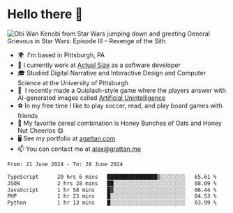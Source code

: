 <!--
**GameDog9988/GameDog9988** is a ✨ _special_ ✨ repository because its `README.md` (this file) appears on your GitHub profile.

Here are some ideas to get you started:

- 🔭 I’m currently working on ...
- 🌱 I’m currently learning ...
- 👯 I’m looking to collaborate on ...
- 🤔 I’m looking for help with ...
- 💬 Ask me about ...
- 📫 How to reach me: ...
- 😄 Pronouns: ...
- ⚡ Fun fact: ...
-->



Hello there 👋
==================================

![Obi Wan Kenobi from Star Wars jumping down and greeting General Grievous in Star Wars: Episode III – Revenge of the Sith](https://github.com/agrattan0820/agrattan0820/assets/51346343/689e56eb-29be-46a5-a079-28ea727b5f7e)


- 🌍  I'm based in Pittsburgh, PA
- 🔭  I currently work at [Actual Size](https://actualsize.com/) as a software developer
- 🎓  Studied Digital Narrative and Interactive Design and Computer Science at the University of Pittsburgh
- 👾  I recently made a Quiplash-style game where the players answer with AI-generated images called [Artificial Unintelligence](https://github.com/agrattan0820/artificial-unintelligence)
- ⚽  In my free time I like to play soccer, read, and play board games with friends
- 🥣  My favorite cereal combination is Honey Bunches of Oats and Honey Nut Cheerios 😋
- 🖥️  See my portfolio at [agattan.com](http://agrattan.com/)
- 📫  You can contact me at [alex@grattan.me](mailto:alex@grattan.me)

<!--START_SECTION:waka-->

```txt
From: 21 June 2024 - To: 28 June 2024

TypeScript      20 hrs 6 mins   ████████████████▒░░░░░░░░   65.61 %
JSON            2 hrs 28 mins   ██░░░░░░░░░░░░░░░░░░░░░░░   08.09 %
JavaScript      1 hr 58 mins    █▓░░░░░░░░░░░░░░░░░░░░░░░   06.44 %
PHP             1 hr 23 mins    █░░░░░░░░░░░░░░░░░░░░░░░░   04.53 %
Python          1 hr 13 mins    █░░░░░░░░░░░░░░░░░░░░░░░░   03.99 %
```

<!--END_SECTION:waka-->
